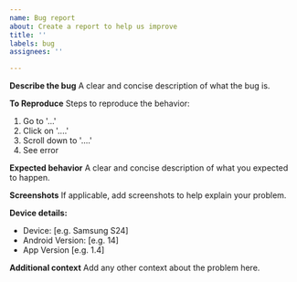 ```yaml
---
name: Bug report
about: Create a report to help us improve
title: ''
labels: bug
assignees: ''

---
```


**Describe the bug**
A clear and concise description of what the bug is.

**To Reproduce**
Steps to reproduce the behavior:
1. Go to '...'
2. Click on '....'
3. Scroll down to '....'
4. See error

**Expected behavior**
A clear and concise description of what you expected to happen.

**Screenshots**
If applicable, add screenshots to help explain your problem.

**Device details:**
 - Device: [e.g. Samsung S24]
 - Android Version: [e.g. 14]
 - App Version [e.g. 1.4]

**Additional context**
Add any other context about the problem here.
